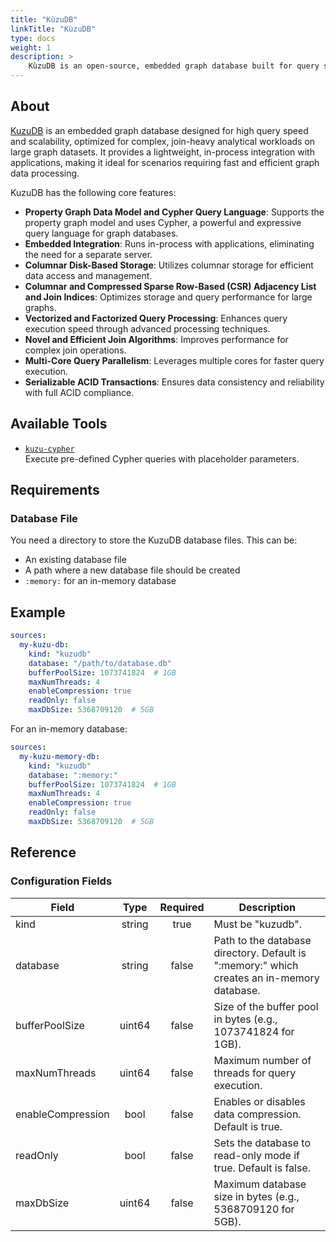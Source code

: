 ```yaml
---
title: "KùzuDB"
linkTitle: "KùzuDB"
type: docs
weight: 1
description: > 
    KùzuDB is an open-source, embedded graph database built for query speed and scalability, optimized for complex join-heavy analytical workloads using the Cypher query language.
---
```


## About

[KuzuDB](https://kuzudb.com/) is an embedded graph database designed for high query speed and scalability, optimized for complex, join-heavy analytical workloads on large graph datasets. It provides a lightweight, in-process integration with applications, making it ideal for scenarios requiring fast and efficient graph data processing.

KuzuDB has the following core features:

- **Property Graph Data Model and Cypher Query Language**: Supports the property graph model and uses Cypher, a powerful and expressive query language for graph databases.
- **Embedded Integration**: Runs in-process with applications, eliminating the need for a separate server.
- **Columnar Disk-Based Storage**: Utilizes columnar storage for efficient data access and management.
- **Columnar and Compressed Sparse Row-Based (CSR) Adjacency List and Join Indices**: Optimizes storage and query performance for large graphs.
- **Vectorized and Factorized Query Processing**: Enhances query execution speed through advanced processing techniques.
- **Novel and Efficient Join Algorithms**: Improves performance for complex join operations.
- **Multi-Core Query Parallelism**: Leverages multiple cores for faster query execution.
- **Serializable ACID Transactions**: Ensures data consistency and reliability with full ACID compliance.


## Available Tools

- [`kuzu-cypher`](../tools/kuzudb/kuzudb-cypher.md)  
  Execute pre-defined Cypher queries with placeholder parameters.

## Requirements

### Database File

You need a directory to store the KuzuDB database files. This can be:

- An existing database file
- A path where a new database file should be created
- `:memory:` for an in-memory database

## Example

```yaml
sources:
  my-kuzu-db:
    kind: "kuzudb"
    database: "/path/to/database.db"
    bufferPoolSize: 1073741824  # 1GB
    maxNumThreads: 4
    enableCompression: true
    readOnly: false
    maxDbSize: 5368709120  # 5GB
```

For an in-memory database:

```yaml
sources:
  my-kuzu-memory-db:
    kind: "kuzudb"
    database: ":memory:"
    bufferPoolSize: 1073741824  # 1GB
    maxNumThreads: 4
    enableCompression: true
    readOnly: false
    maxDbSize: 5368709120  # 5GB
```

## Reference

### Configuration Fields

| **Field**          | **Type** | **Required** | **Description**                                                                 |
|--------------------|:--------:|:------------:|---------------------------------------------------------------------------------|
| kind               | string   | true         | Must be "kuzudb".                                                                 |
| database           | string   | false        | Path to the database directory. Default is ":memory:" which creates an in-memory database. |
| bufferPoolSize     | uint64   | false        | Size of the buffer pool in bytes (e.g., 1073741824 for 1GB).                    |
| maxNumThreads      | uint64   | false        | Maximum number of threads for query execution.                                   |
| enableCompression  | bool     | false        | Enables or disables data compression. Default is true.                           |
| readOnly           | bool     | false        | Sets the database to read-only mode if true. Default is false.                   |
| maxDbSize          | uint64   | false        | Maximum database size in bytes (e.g., 5368709120 for 5GB).                      |
